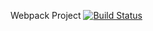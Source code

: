 Webpack Project [![Build Status](https://travis-ci.org/progerburik/WebpackTravisCi.svg?branch=master)](https://travis-ci.org/progerburik/WebpackTravisCi)